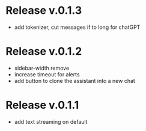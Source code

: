 # Release v.0.1.3  

- add tokenizer, cut messages if to long for chatGPT

# Release v.0.1.2  

- sidebar-width remove
- increase timeout for alerts
- add button to clone the assistant into a new chat

# Release v.0.1.1  

- add text streaming on default
